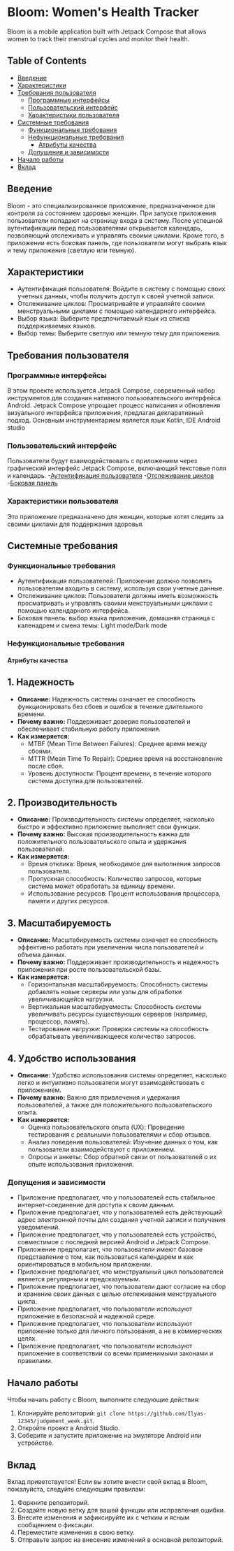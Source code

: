 # Bloom: Women's Health Tracker

Bloom is a mobile application built with Jetpack Compose that allows women to track their menstrual cycles and monitor their health.

## Table of Contents

- [Введение](#введение)
- [Характеристики](#характеристики)
- [Требования пользователя](#требования-пользователя)
  - [Программные интерфейсы](#программные-интерфейсы)
  - [Пользовательский интерфейс](#пользовательский-интерфейс)
  - [Характеристики пользователя](#характеристики-пользователя)
- [Системные требования](#системные-требования)
  - [Функциональные требования](#функциональные-требования)
  - [Нефункциональные требования](#нефункциональные-требования)
    - [Атрибуты качества](#атрибуты-качества)
  - [Допущения и зависимости](#допущения-и-зависимости)
- [Начало работы](#начало-работы)
- [Вклад](#вклад)  

## Введение

Bloom - это специализированное приложение, предназначенное для контроля за состоянием здоровья женщин. При запуске приложения пользователи попадают на страницу входа в систему. 
После успешной аутентификации перед пользователями открывается календарь, позволяющий отслеживать и управлять своими циклами. 
Кроме того, в приложении есть боковая панель, где пользователи могут выбрать язык и тему приложения (светлую или темную).

## Характеристики

- Аутентификация пользователя: Войдите в систему с помощью своих учетных данных, чтобы получить доступ к своей учетной записи.
- Отслеживание циклов: Просматривайте и управляйте своими менструальными циклами с помощью календарного интерфейса.
- Выбор языка: Выберите предпочитаемый язык из списка поддерживаемых языков.
- Выбор темы: Выберите светлую или темную тему для приложения.

## Требования пользователя

### Программные интерфейсы

В этом проекте используется Jetpack Compose, современный набор инструментов для создания нативного пользовательского интерфейса Android. 
Jetpack Compose упрощает процесс написания и обновления визуального интерфейса приложения, предлагая декларативный подход.
Основным инструментарием является язык Kotlin, IDE Android studio

### Пользовательский интерфейс

Пользователи будут взаимодействовать с приложением через графический интерфейс Jetpack Compose, включающий текстовые поля и календарь.
-[Аутентификация пользователя](mockup/image1.png)
-[Отслеживание циклов](mockup/image2.png)
-[Боковая панель](mockup/image3.png)

### Характеристики пользователя

Это приложение предназначено для женщин, которые хотят следить за своими циклами для поддержания здоровья.

## Системные требования

### Функциональные требования

- Аутентификация пользователей: Приложение должно позволять пользователям входить в систему, используя свои учетные данные.
- Отслеживание циклов: Пользователи должны иметь возможность просматривать и управлять своими менструальными циклами с помощью календарного интерфейса.
- Боковая панель: выбор языка приложения, домашняя страница с каленадрем и смена темы: Light mode/Dark mode
  
### Нефункциональные требования

#### Атрибуты качества

## 1. Надежность
- **Описание:** Надежность системы означает ее способность функционировать без сбоев и ошибок в течение длительного времени.
- **Почему важно:** Поддерживает доверие пользователей и обеспечивает стабильную работу приложения.
- **Как измеряется:**
    - MTBF (Mean Time Between Failures): Среднее время между сбоями.
    - MTTR (Mean Time To Repair): Среднее время на восстановление после сбоя.
    - Уровень доступности: Процент времени, в течение которого система доступна для пользователей.

## 2. Производительность
- **Описание:** Производительность системы определяет, насколько быстро и эффективно приложение выполняет свои функции.
- **Почему важно:** Высокая производительность важна для положительного пользовательского опыта и удержания пользователей.
- **Как измеряется:**
    - Время отклика: Время, необходимое для выполнения запросов пользователя.
    - Пропускная способность: Количество запросов, которые система может обработать за единицу времени.
    - Использование ресурсов: Процент использования процессора, памяти и других ресурсов.
 
## 3. Масштабируемость
- **Описание:** Масштабируемость системы означает ее способность эффективно работать при увеличении числа пользователей и объема данных.
- **Почему важно:** Поддерживает производительность и надежность приложения при росте пользовательской базы.
- **Как измеряется:**
    - Горизонтальная масштабируемость: Способность системы добавлять новые серверы или узлы для обработки увеличивающейся нагрузки.
    - Вертикальная масштабируемость: Способность системы увеличивать ресурсы существующих серверов (например, процессор, память).
    - Тестирование нагрузки: Проверка системы на способность обрабатывать увеличивающееся количество запросов.

## 4. Удобство использования
- **Описание:** Удобство использования системы определяет, насколько легко и интуитивно пользователи могут взаимодействовать с приложением.
- **Почему важно:** Важно для привлечения и удержания пользователей, а также для положительного пользовательского опыта.
- **Как измеряется:**
    - Оценка пользовательского опыта (UX): Проведение тестирования с реальными пользователями и сбор отзывов.
    - Анализ поведения пользователей: Изучение данных о том, как пользователи взаимодействуют с приложением.
    - Опросы и анкеты: Сбор обратной связи от пользователей о их опыте использования приложения.

### Допущения и зависимости

- Приложение предполагает, что у пользователей есть стабильное интернет-соединение для доступа к своим данным.
- Приложение предполагает, что у пользователей есть действующий адрес электронной почты для создания учетной записи и получения уведомлений.
- Приложение предполагает, что у пользователей есть устройство, совместимое с последней версией Android и Jetpack Compose.
- Приложение предполагает, что пользователи имеют базовое представление о том, как пользоваться календарем и как ориентироваться в мобильном приложении.
- Приложение предполагает, что менструальный цикл пользователей является регулярным и предсказуемым.
- Приложение предполагает, что пользователи дают согласие на сбор и хранение своих данных с целью отслеживания менструального цикла.
- Приложение предполагает, что пользователи используют приложение в безопасной и надежной среде.
- Приложение предполагает, что пользователи используют приложение только для личного пользования, а не в коммерческих целях.
- Приложение предполагает, что пользователи используют приложение в соответствии со всеми применимыми законами и правилами.

## Начало работы

Чтобы начать работу с Bloom, выполните следующие действия:

1. Клонируйте репозиторий: `git clone https://github.com/Ilyas-12345/judgement_week.git`.
2. Откройте проект в Android Studio.
3. Соберите и запустите приложение на эмуляторе Android или устройстве.

## Вклад

Вклад приветствуется! Если вы хотите внести свой вклад в Bloom, пожалуйста, следуйте следующим правилам:

1. Форкните репозиторий.
2. Создайте новую ветку для вашей функции или исправления ошибки.
3. Внесите изменения и зафиксируйте их с четким и ясным сообщением о фиксации.
4. Переместите изменения в свою ветку.
5. Отправьте запрос на внесение изменений в основной репозиторий.
